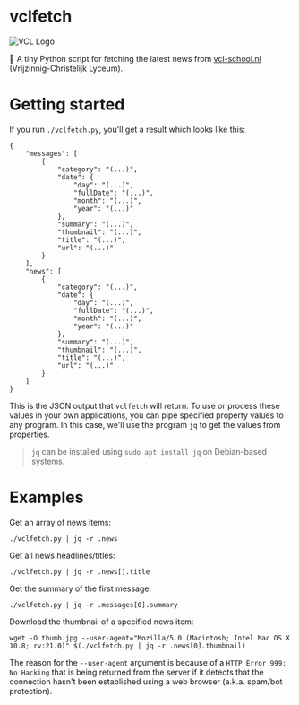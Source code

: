 # vclfetch
![VCL Logo](https://www.vcl-school.nl/Portals/_default/Skins/VCL/images/logo_vcl.png)

🐬 A tiny Python script for fetching the latest news from [vcl-school.nl](https://www.vcl-school.nl/) (Vrijzinnig-Christelijk Lyceum).

# Getting started
If you run `./vclfetch.py`, you'll get a result which looks like this:
```
{
    "messages": [
        {
            "category": "(...)",
            "date": {
                "day": "(...)",
                "fullDate": "(...)",
                "month": "(...)",
                "year": "(...)"
            },
            "summary": "(...)",
            "thumbnail": "(...)",
            "title": "(...)",
            "url": "(...)"
        }
    ],
    "news": [
        {
            "category": "(...)",
            "date": {
                "day": "(...)",
                "fullDate": "(...)",
                "month": "(...)",
                "year": "(...)"
            },
            "summary": "(...)",
            "thumbnail": "(...)",
            "title": "(...)",
            "url": "(...)"
        }
    ]
}
```

This is the JSON output that `vclfetch` will return. To use or process these values in your own applications, you can pipe specified property values to any program. In this case, we'll use the program `jq` to get the values from properties.
> `jq` can be installed using `sudo apt install jq` on Debian-based systems.

# Examples
Get an array of news items:
```
./vclfetch.py | jq -r .news
```

Get all news headlines/titles:
```
./vclfetch.py | jq -r .news[].title
```

Get the summary of the first message:
```
./vclfetch.py | jq -r .messages[0].summary
```

Download the thumbnail of a specified news item:
```
wget -O thumb.jpg --user-agent="Mozilla/5.0 (Macintosh; Intel Mac OS X 10.8; rv:21.0)" $(./vclfetch.py | jq -r .news[0].thumbnail)
```
The reason for the `--user-agent` argument is because of a `HTTP Error 999: No Hacking` that is being returned from the server if it detects that the connection hasn't been established using a web browser (a.k.a. spam/bot protection).
